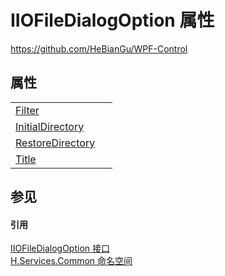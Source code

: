 # IIOFileDialogOption 属性
https://github.com/HeBianGu/WPF-Control



## 属性
<table>
<tr>
<td><a href="2bcbc935-3b63-07b0-f6ab-30fbbc0a7373">Filter</a></td>
<td> </td></tr>
<tr>
<td><a href="66229918-a205-b4f2-c830-057d07fd9782">InitialDirectory</a></td>
<td> </td></tr>
<tr>
<td><a href="afe1435d-81d3-3f0e-ba44-fcc5f7c66369">RestoreDirectory</a></td>
<td> </td></tr>
<tr>
<td><a href="29fd7488-b98d-f2b7-58b4-addd59cbea24">Title</a></td>
<td> </td></tr>
</table>

## 参见


#### 引用
<a href="dbba0ef6-7464-9818-c02e-72d0ea3a9446">IIOFileDialogOption 接口</a>  
<a href="b9cdd84f-6623-a51a-f53b-465103ced202">H.Services.Common 命名空间</a>  
